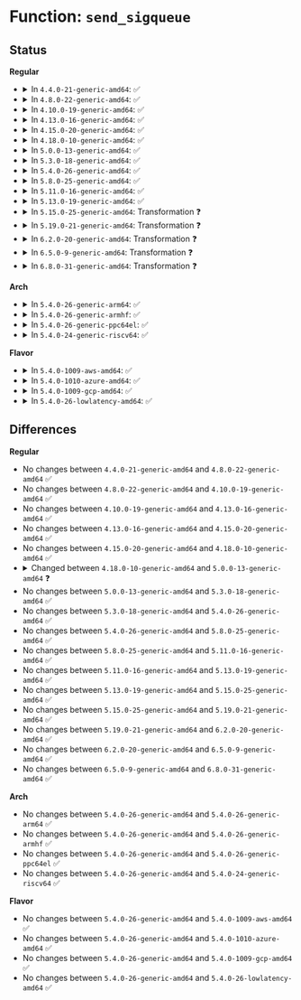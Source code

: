 # Function: <code>send_sigqueue</code>

## Status
<b>Regular</b>
<ul>
<li>
<details>
<summary>In <code>4.4.0-21-generic-amd64</code>: ✅</summary>

```c
int send_sigqueue(struct sigqueue * q, struct task_struct * t, int group)
```

```json
{
  "name": "send_sigqueue",
  "collision_type": "Unique Global",
  "inline_type": "No",
  "funcs": [
    {
      "addr": 18446744071579434304,
      "name": "send_sigqueue",
      "external": true,
      "loc": "kernel/signal.c:1521",
      "file": "kernel/signal.c",
      "inline": "seen, unknown",
      "caller_inline": [],
      "caller_func": [
        "kernel/time/posix-timers.c:posix_timer_event"
      ]
    }
  ],
  "symbols": [
    {
      "addr": 18446744071579434304,
      "name": "send_sigqueue",
      "section": ".text",
      "bind": "STB_GLOBAL",
      "size": 501
    }
  ]
}
```
</details>
</li>
<li>
<details>
<summary>In <code>4.8.0-22-generic-amd64</code>: ✅</summary>

```c
int send_sigqueue(struct sigqueue * q, struct task_struct * t, int group)
```

```json
{
  "name": "send_sigqueue",
  "collision_type": "Unique Global",
  "inline_type": "No",
  "funcs": [
    {
      "addr": 18446744071579446720,
      "name": "send_sigqueue",
      "external": true,
      "loc": "kernel/signal.c:1521",
      "file": "kernel/signal.c",
      "inline": "seen, unknown",
      "caller_inline": [],
      "caller_func": [
        "kernel/time/posix-timers.c:posix_timer_event"
      ]
    }
  ],
  "symbols": [
    {
      "addr": 18446744071579446720,
      "name": "send_sigqueue",
      "section": ".text",
      "bind": "STB_GLOBAL",
      "size": 488
    }
  ]
}
```
</details>
</li>
<li>
<details>
<summary>In <code>4.10.0-19-generic-amd64</code>: ✅</summary>

```c
int send_sigqueue(struct sigqueue * q, struct task_struct * t, int group)
```

```json
{
  "name": "send_sigqueue",
  "collision_type": "Unique Global",
  "inline_type": "No",
  "funcs": [
    {
      "addr": 18446744071579467088,
      "name": "send_sigqueue",
      "external": true,
      "loc": "kernel/signal.c:1527",
      "file": "kernel/signal.c",
      "inline": "seen, unknown",
      "caller_inline": [],
      "caller_func": [
        "kernel/time/posix-timers.c:posix_timer_event"
      ]
    }
  ],
  "symbols": [
    {
      "addr": 18446744071579467088,
      "name": "send_sigqueue",
      "section": ".text",
      "bind": "STB_GLOBAL",
      "size": 488
    }
  ]
}
```
</details>
</li>
<li>
<details>
<summary>In <code>4.13.0-16-generic-amd64</code>: ✅</summary>

```c
int send_sigqueue(struct sigqueue * q, struct task_struct * t, int group)
```

```json
{
  "name": "send_sigqueue",
  "collision_type": "Unique Global",
  "inline_type": "No",
  "funcs": [
    {
      "addr": 18446744071579455584,
      "name": "send_sigqueue",
      "external": true,
      "loc": "kernel/signal.c:1549",
      "file": "kernel/signal.c",
      "inline": "seen, unknown",
      "caller_inline": [],
      "caller_func": [
        "kernel/time/posix-timers.c:posix_timer_event"
      ]
    }
  ],
  "symbols": [
    {
      "addr": 18446744071579455584,
      "name": "send_sigqueue",
      "section": ".text",
      "bind": "STB_GLOBAL",
      "size": 478
    }
  ]
}
```
</details>
</li>
<li>
<details>
<summary>In <code>4.15.0-20-generic-amd64</code>: ✅</summary>

```c
int send_sigqueue(struct sigqueue * q, struct task_struct * t, int group)
```

```json
{
  "name": "send_sigqueue",
  "collision_type": "Unique Global",
  "inline_type": "No",
  "funcs": [
    {
      "addr": 18446744071579483904,
      "name": "send_sigqueue",
      "external": true,
      "loc": "kernel/signal.c:1550",
      "file": "kernel/signal.c",
      "inline": "seen, unknown",
      "caller_inline": [],
      "caller_func": [
        "kernel/time/posix-timers.c:posix_timer_event"
      ]
    }
  ],
  "symbols": [
    {
      "addr": 18446744071579483904,
      "name": "send_sigqueue",
      "section": ".text",
      "bind": "STB_GLOBAL",
      "size": 477
    }
  ]
}
```
</details>
</li>
<li>
<details>
<summary>In <code>4.18.0-10-generic-amd64</code>: ✅</summary>

```c
int send_sigqueue(struct sigqueue * q, struct task_struct * t, int group)
```

```json
{
  "name": "send_sigqueue",
  "collision_type": "Unique Global",
  "inline_type": "No",
  "funcs": [
    {
      "addr": 18446744071579501264,
      "name": "send_sigqueue",
      "external": true,
      "loc": "kernel/signal.c:1667",
      "file": "kernel/signal.c",
      "inline": "seen, unknown",
      "caller_inline": [],
      "caller_func": [
        "kernel/time/posix-timers.c:posix_timer_event"
      ]
    }
  ],
  "symbols": [
    {
      "addr": 18446744071579501264,
      "name": "send_sigqueue",
      "section": ".text",
      "bind": "STB_GLOBAL",
      "size": 477
    }
  ]
}
```
</details>
</li>
<li>
<details>
<summary>In <code>5.0.0-13-generic-amd64</code>: ✅</summary>

```c
int send_sigqueue(struct sigqueue * q, struct pid * pid, enum pid_type type)
```

```json
{
  "name": "send_sigqueue",
  "collision_type": "Unique Global",
  "inline_type": "No",
  "funcs": [
    {
      "addr": 18446744071579534848,
      "name": "send_sigqueue",
      "external": true,
      "loc": "kernel/signal.c:1753",
      "file": "kernel/signal.c",
      "inline": "seen, unknown",
      "caller_inline": [],
      "caller_func": [
        "kernel/time/posix-timers.c:posix_timer_fn"
      ]
    }
  ],
  "symbols": [
    {
      "addr": 18446744071579534848,
      "name": "send_sigqueue",
      "section": ".text",
      "bind": "STB_GLOBAL",
      "size": 504
    }
  ]
}
```
</details>
</li>
<li>
<details>
<summary>In <code>5.3.0-18-generic-amd64</code>: ✅</summary>

```c
int send_sigqueue(struct sigqueue * q, struct pid * pid, enum pid_type type)
```

```json
{
  "name": "send_sigqueue",
  "collision_type": "Unique Global",
  "inline_type": "No",
  "funcs": [
    {
      "addr": 18446744071579548640,
      "name": "send_sigqueue",
      "external": true,
      "loc": "kernel/signal.c:1841",
      "file": "kernel/signal.c",
      "inline": "seen, unknown",
      "caller_inline": [],
      "caller_func": [
        "kernel/time/posix-timers.c:posix_timer_fn"
      ]
    }
  ],
  "symbols": [
    {
      "addr": 18446744071579548640,
      "name": "send_sigqueue",
      "section": ".text",
      "bind": "STB_GLOBAL",
      "size": 500
    }
  ]
}
```
</details>
</li>
<li>
<details>
<summary>In <code>5.4.0-26-generic-amd64</code>: ✅</summary>

```c
int send_sigqueue(struct sigqueue * q, struct pid * pid, enum pid_type type)
```

```json
{
  "name": "send_sigqueue",
  "collision_type": "Unique Global",
  "inline_type": "No",
  "funcs": [
    {
      "addr": 18446744071579574768,
      "name": "send_sigqueue",
      "external": true,
      "loc": "kernel/signal.c:1846",
      "file": "kernel/signal.c",
      "inline": "seen, unknown",
      "caller_inline": [],
      "caller_func": [
        "kernel/time/posix-timers.c:posix_timer_fn"
      ]
    }
  ],
  "symbols": [
    {
      "addr": 18446744071579574768,
      "name": "send_sigqueue",
      "section": ".text",
      "bind": "STB_GLOBAL",
      "size": 500
    }
  ]
}
```
</details>
</li>
<li>
<details>
<summary>In <code>5.8.0-25-generic-amd64</code>: ✅</summary>

```c
int send_sigqueue(struct sigqueue * q, struct pid * pid, enum pid_type type)
```

```json
{
  "name": "send_sigqueue",
  "collision_type": "Unique Global",
  "inline_type": "No",
  "funcs": [
    {
      "addr": 18446744071579609728,
      "name": "send_sigqueue",
      "external": true,
      "loc": "kernel/signal.c:1842",
      "file": "kernel/signal.c",
      "inline": "seen, unknown",
      "caller_inline": [],
      "caller_func": [
        "kernel/time/posix-timers.c:posix_timer_fn"
      ]
    }
  ],
  "symbols": [
    {
      "addr": 18446744071579609728,
      "name": "send_sigqueue",
      "section": ".text",
      "bind": "STB_GLOBAL",
      "size": 552
    }
  ]
}
```
</details>
</li>
<li>
<details>
<summary>In <code>5.11.0-16-generic-amd64</code>: ✅</summary>

```c
int send_sigqueue(struct sigqueue * q, struct pid * pid, enum pid_type type)
```

```json
{
  "name": "send_sigqueue",
  "collision_type": "Unique Global",
  "inline_type": "No",
  "funcs": [
    {
      "addr": 18446744071579589952,
      "name": "send_sigqueue",
      "external": true,
      "loc": "kernel/signal.c:1843",
      "file": "kernel/signal.c",
      "inline": "seen, unknown",
      "caller_inline": [],
      "caller_func": [
        "kernel/time/posix-timers.c:posix_timer_fn"
      ]
    }
  ],
  "symbols": [
    {
      "addr": 18446744071579589952,
      "name": "send_sigqueue",
      "section": ".text",
      "bind": "STB_GLOBAL",
      "size": 508
    }
  ]
}
```
</details>
</li>
<li>
<details>
<summary>In <code>5.13.0-19-generic-amd64</code>: ✅</summary>

```c
int send_sigqueue(struct sigqueue * q, struct pid * pid, enum pid_type type)
```

```json
{
  "name": "send_sigqueue",
  "collision_type": "Unique Global",
  "inline_type": "No",
  "funcs": [
    {
      "addr": 18446744071579597120,
      "name": "send_sigqueue",
      "external": true,
      "loc": "kernel/signal.c:1855",
      "file": "kernel/signal.c",
      "inline": "seen, unknown",
      "caller_inline": [],
      "caller_func": [
        "kernel/time/posix-timers.c:posix_timer_fn"
      ]
    }
  ],
  "symbols": [
    {
      "addr": 18446744071579597120,
      "name": "send_sigqueue",
      "section": ".text",
      "bind": "STB_GLOBAL",
      "size": 508
    }
  ]
}
```
</details>
</li>
<li>
<details>
<summary>In <code>5.15.0-25-generic-amd64</code>: Transformation ❓</summary>

```c
int send_sigqueue(struct sigqueue * q, struct pid * pid, enum pid_type type)
```

```json
{
  "name": "send_sigqueue",
  "collision_type": "Unique Global",
  "inline_type": "No",
  "funcs": [
    {
      "addr": 0,
      "name": "send_sigqueue",
      "external": true,
      "loc": "kernel/signal.c:1947",
      "file": "kernel/signal.c",
      "inline": "seen, unknown",
      "caller_inline": [],
      "caller_func": [
        "kernel/time/posix-timers.c:posix_timer_fn"
      ]
    }
  ],
  "symbols": [
    {
      "addr": 18446744071592101940,
      "name": "send_sigqueue.cold",
      "section": ".text",
      "bind": "STB_LOCAL",
      "size": 41
    },
    {
      "addr": 18446744071579672000,
      "name": "send_sigqueue",
      "section": ".text",
      "bind": "STB_GLOBAL",
      "size": 518
    }
  ]
}
```
</details>
</li>
<li>
<details>
<summary>In <code>5.19.0-21-generic-amd64</code>: Transformation ❓</summary>

```c
int send_sigqueue(struct sigqueue * q, struct pid * pid, enum pid_type type)
```

```json
{
  "name": "send_sigqueue",
  "collision_type": "Unique Global",
  "inline_type": "No",
  "funcs": [
    {
      "addr": 0,
      "name": "send_sigqueue",
      "external": true,
      "loc": "kernel/signal.c:1960",
      "file": "kernel/signal.c",
      "inline": "seen, unknown",
      "caller_inline": [],
      "caller_func": [
        "kernel/time/posix-timers.c:posix_timer_fn"
      ]
    }
  ],
  "symbols": [
    {
      "addr": 18446744071593869573,
      "name": "send_sigqueue.cold",
      "section": ".text",
      "bind": "STB_LOCAL",
      "size": 41
    },
    {
      "addr": 18446744071579768992,
      "name": "send_sigqueue",
      "section": ".text",
      "bind": "STB_GLOBAL",
      "size": 560
    }
  ]
}
```
</details>
</li>
<li>
<details>
<summary>In <code>6.2.0-20-generic-amd64</code>: Transformation ❓</summary>

```c
int send_sigqueue(struct sigqueue * q, struct pid * pid, enum pid_type type)
```

```json
{
  "name": "send_sigqueue",
  "collision_type": "Unique Global",
  "inline_type": "No",
  "funcs": [
    {
      "addr": 0,
      "name": "send_sigqueue",
      "external": true,
      "loc": "kernel/signal.c:1961",
      "file": "kernel/signal.c",
      "inline": "seen, unknown",
      "caller_inline": [],
      "caller_func": [
        "kernel/time/posix-timers.c:posix_timer_fn"
      ]
    }
  ],
  "symbols": [
    {
      "addr": 18446744071595975102,
      "name": "send_sigqueue.cold",
      "section": ".text",
      "bind": "STB_LOCAL",
      "size": 41
    },
    {
      "addr": 18446744071579900864,
      "name": "send_sigqueue",
      "section": ".text",
      "bind": "STB_GLOBAL",
      "size": 560
    }
  ]
}
```
</details>
</li>
<li>
<details>
<summary>In <code>6.5.0-9-generic-amd64</code>: Transformation ❓</summary>

```c
int send_sigqueue(struct sigqueue * q, struct pid * pid, enum pid_type type)
```

```json
{
  "name": "send_sigqueue",
  "collision_type": "Unique Global",
  "inline_type": "No",
  "funcs": [
    {
      "addr": 0,
      "name": "send_sigqueue",
      "external": true,
      "loc": "kernel/signal.c:1967",
      "file": "kernel/signal.c",
      "inline": "seen, unknown",
      "caller_inline": [],
      "caller_func": [
        "kernel/time/posix-timers.c:posix_timer_fn"
      ]
    }
  ],
  "symbols": [
    {
      "addr": 18446744071596492613,
      "name": "send_sigqueue.cold",
      "section": ".text",
      "bind": "STB_LOCAL",
      "size": 41
    },
    {
      "addr": 18446744071579950544,
      "name": "send_sigqueue",
      "section": ".text",
      "bind": "STB_GLOBAL",
      "size": 595
    }
  ]
}
```
</details>
</li>
<li>
<details>
<summary>In <code>6.8.0-31-generic-amd64</code>: Transformation ❓</summary>

```c
int send_sigqueue(struct sigqueue * q, struct pid * pid, enum pid_type type)
```

```json
{
  "name": "send_sigqueue",
  "collision_type": "Unique Global",
  "inline_type": "No",
  "funcs": [
    {
      "addr": 0,
      "name": "send_sigqueue",
      "external": true,
      "loc": "kernel/signal.c:1958",
      "file": "kernel/signal.c",
      "inline": "seen, unknown",
      "caller_inline": [],
      "caller_func": [
        "kernel/time/posix-timers.c:posix_timer_fn"
      ]
    }
  ],
  "symbols": [
    {
      "addr": 18446744071597389374,
      "name": "send_sigqueue.cold",
      "section": ".text",
      "bind": "STB_LOCAL",
      "size": 41
    },
    {
      "addr": 18446744071579989808,
      "name": "send_sigqueue",
      "section": ".text",
      "bind": "STB_GLOBAL",
      "size": 595
    }
  ]
}
```
</details>
</li>
</ul>
<b>Arch</b>
<ul>
<li>
<details>
<summary>In <code>5.4.0-26-generic-arm64</code>: ✅</summary>

```c
int send_sigqueue(struct sigqueue * q, struct pid * pid, enum pid_type type)
```

```json
{
  "name": "send_sigqueue",
  "collision_type": "Unique Global",
  "inline_type": "No",
  "funcs": [
    {
      "addr": 18446603336490737416,
      "name": "send_sigqueue",
      "external": true,
      "loc": "kernel/signal.c:1846",
      "file": "kernel/signal.c",
      "inline": "seen, unknown",
      "caller_inline": [],
      "caller_func": [
        "kernel/time/posix-timers.c:posix_timer_fn"
      ]
    }
  ],
  "symbols": [
    {
      "addr": 18446603336490737416,
      "name": "send_sigqueue",
      "section": ".text",
      "bind": "STB_GLOBAL",
      "size": 548
    }
  ]
}
```
</details>
</li>
<li>
<details>
<summary>In <code>5.4.0-26-generic-armhf</code>: ✅</summary>

```c
int send_sigqueue(struct sigqueue * q, struct pid * pid, enum pid_type type)
```

```json
{
  "name": "send_sigqueue",
  "collision_type": "Unique Global",
  "inline_type": "No",
  "funcs": [
    {
      "addr": 3224789552,
      "name": "send_sigqueue",
      "external": true,
      "loc": "kernel/signal.c:1846",
      "file": "kernel/signal.c",
      "inline": "seen, unknown",
      "caller_inline": [],
      "caller_func": [
        "kernel/time/posix-timers.c:posix_timer_fn"
      ]
    }
  ],
  "symbols": [
    {
      "addr": 3224789552,
      "name": "send_sigqueue",
      "section": ".text",
      "bind": "STB_GLOBAL",
      "size": 568
    }
  ]
}
```
</details>
</li>
<li>
<details>
<summary>In <code>5.4.0-26-generic-ppc64el</code>: ✅</summary>

```c
int send_sigqueue(struct sigqueue * q, struct pid * pid, enum pid_type type)
```

```json
{
  "name": "send_sigqueue",
  "collision_type": "Unique Global",
  "inline_type": "No",
  "funcs": [
    {
      "addr": 13835058055283561264,
      "name": "send_sigqueue",
      "external": true,
      "loc": "kernel/signal.c:1846",
      "file": "kernel/signal.c",
      "inline": "seen, unknown",
      "caller_inline": [],
      "caller_func": [
        "kernel/time/posix-timers.c:posix_timer_fn"
      ]
    }
  ],
  "symbols": [
    {
      "addr": 13835058055283561264,
      "name": "send_sigqueue",
      "section": ".text",
      "bind": "STB_GLOBAL",
      "size": 648
    }
  ]
}
```
</details>
</li>
<li>
<details>
<summary>In <code>5.4.0-24-generic-riscv64</code>: ✅</summary>

```c
int send_sigqueue(struct sigqueue * q, struct pid * pid, enum pid_type type)
```

```json
{
  "name": "send_sigqueue",
  "collision_type": "Unique Global",
  "inline_type": "No",
  "funcs": [
    {
      "addr": 18446743936271445774,
      "name": "send_sigqueue",
      "external": true,
      "loc": "kernel/signal.c:1846",
      "file": "kernel/signal.c",
      "inline": "seen, unknown",
      "caller_inline": [],
      "caller_func": [
        "kernel/time/posix-timers.c:posix_timer_fn"
      ]
    }
  ],
  "symbols": [
    {
      "addr": 18446743936271445774,
      "name": "send_sigqueue",
      "section": ".text",
      "bind": "STB_GLOBAL",
      "size": 380
    }
  ]
}
```
</details>
</li>
</ul>
<b>Flavor</b>
<ul>
<li>
<details>
<summary>In <code>5.4.0-1009-aws-amd64</code>: ✅</summary>

```c
int send_sigqueue(struct sigqueue * q, struct pid * pid, enum pid_type type)
```

```json
{
  "name": "send_sigqueue",
  "collision_type": "Unique Global",
  "inline_type": "No",
  "funcs": [
    {
      "addr": 18446744071579551072,
      "name": "send_sigqueue",
      "external": true,
      "loc": "kernel/signal.c:1846",
      "file": "kernel/signal.c",
      "inline": "seen, unknown",
      "caller_inline": [],
      "caller_func": [
        "kernel/time/posix-timers.c:posix_timer_fn"
      ]
    }
  ],
  "symbols": [
    {
      "addr": 18446744071579551072,
      "name": "send_sigqueue",
      "section": ".text",
      "bind": "STB_GLOBAL",
      "size": 500
    }
  ]
}
```
</details>
</li>
<li>
<details>
<summary>In <code>5.4.0-1010-azure-amd64</code>: ✅</summary>

```c
int send_sigqueue(struct sigqueue * q, struct pid * pid, enum pid_type type)
```

```json
{
  "name": "send_sigqueue",
  "collision_type": "Unique Global",
  "inline_type": "No",
  "funcs": [
    {
      "addr": 18446744071579479792,
      "name": "send_sigqueue",
      "external": true,
      "loc": "kernel/signal.c:1846",
      "file": "kernel/signal.c",
      "inline": "seen, unknown",
      "caller_inline": [],
      "caller_func": [
        "kernel/time/posix-timers.c:posix_timer_fn"
      ]
    }
  ],
  "symbols": [
    {
      "addr": 18446744071579479792,
      "name": "send_sigqueue",
      "section": ".text",
      "bind": "STB_GLOBAL",
      "size": 500
    }
  ]
}
```
</details>
</li>
<li>
<details>
<summary>In <code>5.4.0-1009-gcp-amd64</code>: ✅</summary>

```c
int send_sigqueue(struct sigqueue * q, struct pid * pid, enum pid_type type)
```

```json
{
  "name": "send_sigqueue",
  "collision_type": "Unique Global",
  "inline_type": "No",
  "funcs": [
    {
      "addr": 18446744071579548352,
      "name": "send_sigqueue",
      "external": true,
      "loc": "kernel/signal.c:1846",
      "file": "kernel/signal.c",
      "inline": "seen, unknown",
      "caller_inline": [],
      "caller_func": [
        "kernel/time/posix-timers.c:posix_timer_fn"
      ]
    }
  ],
  "symbols": [
    {
      "addr": 18446744071579548352,
      "name": "send_sigqueue",
      "section": ".text",
      "bind": "STB_GLOBAL",
      "size": 500
    }
  ]
}
```
</details>
</li>
<li>
<details>
<summary>In <code>5.4.0-26-lowlatency-amd64</code>: ✅</summary>

```c
int send_sigqueue(struct sigqueue * q, struct pid * pid, enum pid_type type)
```

```json
{
  "name": "send_sigqueue",
  "collision_type": "Unique Global",
  "inline_type": "No",
  "funcs": [
    {
      "addr": 18446744071579581472,
      "name": "send_sigqueue",
      "external": true,
      "loc": "kernel/signal.c:1846",
      "file": "kernel/signal.c",
      "inline": "seen, unknown",
      "caller_inline": [],
      "caller_func": [
        "kernel/time/posix-timers.c:posix_timer_fn"
      ]
    }
  ],
  "symbols": [
    {
      "addr": 18446744071579581472,
      "name": "send_sigqueue",
      "section": ".text",
      "bind": "STB_GLOBAL",
      "size": 539
    }
  ]
}
```
</details>
</li>
</ul>

## Differences
<b>Regular</b>
<ul>
<li>
No changes between <code>4.4.0-21-generic-amd64</code> and <code>4.8.0-22-generic-amd64</code> ✅
</li>
<li>
No changes between <code>4.8.0-22-generic-amd64</code> and <code>4.10.0-19-generic-amd64</code> ✅
</li>
<li>
No changes between <code>4.10.0-19-generic-amd64</code> and <code>4.13.0-16-generic-amd64</code> ✅
</li>
<li>
No changes between <code>4.13.0-16-generic-amd64</code> and <code>4.15.0-20-generic-amd64</code> ✅
</li>
<li>
No changes between <code>4.15.0-20-generic-amd64</code> and <code>4.18.0-10-generic-amd64</code> ✅
</li>
<li>
<details>
<summary>Changed between <code>4.18.0-10-generic-amd64</code> and <code>5.0.0-13-generic-amd64</code> ❓</summary>
<ul>
<li>
<b>Param added. </b>
<code>struct pid * pid</code>
</li>
<li>
<b>Param added. </b>
<code>enum pid_type type</code>
</li>
<li>
<b>Param removed. </b>
<code>struct task_struct * t</code>
</li>
<li>
<b>Param removed. </b>
<code>int group</code>
</li>
</ul>
</details>
</li>
<li>
No changes between <code>5.0.0-13-generic-amd64</code> and <code>5.3.0-18-generic-amd64</code> ✅
</li>
<li>
No changes between <code>5.3.0-18-generic-amd64</code> and <code>5.4.0-26-generic-amd64</code> ✅
</li>
<li>
No changes between <code>5.4.0-26-generic-amd64</code> and <code>5.8.0-25-generic-amd64</code> ✅
</li>
<li>
No changes between <code>5.8.0-25-generic-amd64</code> and <code>5.11.0-16-generic-amd64</code> ✅
</li>
<li>
No changes between <code>5.11.0-16-generic-amd64</code> and <code>5.13.0-19-generic-amd64</code> ✅
</li>
<li>
No changes between <code>5.13.0-19-generic-amd64</code> and <code>5.15.0-25-generic-amd64</code> ✅
</li>
<li>
No changes between <code>5.15.0-25-generic-amd64</code> and <code>5.19.0-21-generic-amd64</code> ✅
</li>
<li>
No changes between <code>5.19.0-21-generic-amd64</code> and <code>6.2.0-20-generic-amd64</code> ✅
</li>
<li>
No changes between <code>6.2.0-20-generic-amd64</code> and <code>6.5.0-9-generic-amd64</code> ✅
</li>
<li>
No changes between <code>6.5.0-9-generic-amd64</code> and <code>6.8.0-31-generic-amd64</code> ✅
</li>
</ul>
<b>Arch</b>
<ul>
<li>
No changes between <code>5.4.0-26-generic-amd64</code> and <code>5.4.0-26-generic-arm64</code> ✅
</li>
<li>
No changes between <code>5.4.0-26-generic-amd64</code> and <code>5.4.0-26-generic-armhf</code> ✅
</li>
<li>
No changes between <code>5.4.0-26-generic-amd64</code> and <code>5.4.0-26-generic-ppc64el</code> ✅
</li>
<li>
No changes between <code>5.4.0-26-generic-amd64</code> and <code>5.4.0-24-generic-riscv64</code> ✅
</li>
</ul>
<b>Flavor</b>
<ul>
<li>
No changes between <code>5.4.0-26-generic-amd64</code> and <code>5.4.0-1009-aws-amd64</code> ✅
</li>
<li>
No changes between <code>5.4.0-26-generic-amd64</code> and <code>5.4.0-1010-azure-amd64</code> ✅
</li>
<li>
No changes between <code>5.4.0-26-generic-amd64</code> and <code>5.4.0-1009-gcp-amd64</code> ✅
</li>
<li>
No changes between <code>5.4.0-26-generic-amd64</code> and <code>5.4.0-26-lowlatency-amd64</code> ✅
</li>
</ul>
